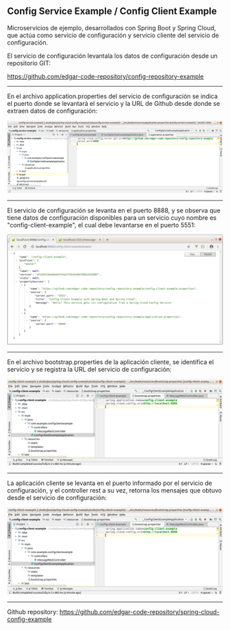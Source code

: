 Config Service Example / Config Client Example
--------------------------------------------------------------------------------------------------------------------

Microservicios de ejemplo, desarrollados con Spring Boot y Spring Cloud, que actúa como servicio de configuración 
y servicio cliente del servicio de configuración.

El servicio de configuración levantala los datos de configuración desde un repositorio GIT:

https://github.com/edgar-code-repository/config-repository-example


--------------------------------------------------------------------------------------------------------------------

En el archivo application.properties del servicio de configuración se indica el puerto donde se levantará el 
servicio y la URL de Github desde donde se extraen datos de configuración:

![Screenshot Properties](screenshots/config-service-properties.png)

--------------------------------------------------------------------------------------------------------------------

El servicio de configuración se levanta en el puerto 8888, y se observa que tiene datos de configuración disponibles 
para un servicio cuyo nombre es "config-client-example", el cual debe levantarse en el puerto 5551:

![Screenshot Properties](screenshots/config-client-configuration.png)


--------------------------------------------------------------------------------------------------------------------

En el archivo bootstrap.properties de la aplicación cliente, se identifica el servicio y se registra la URL 
del servicio de configuración:

![Screenshot Properties](screenshots/config-client-properties.png)

--------------------------------------------------------------------------------------------------------------------

La aplicación cliente se levanta en el puerto informado por el servicio de configuración, y el controller rest
a su vez, retorna los mensajes que obtuvo desde el servicio de configuración:

![Screenshot Properties](screenshots/config-client-properties.png)

--------------------------------------------------------------------------------------------------------------------

Github repository:  https://github.com/edgar-code-repository/spring-cloud-config-example
